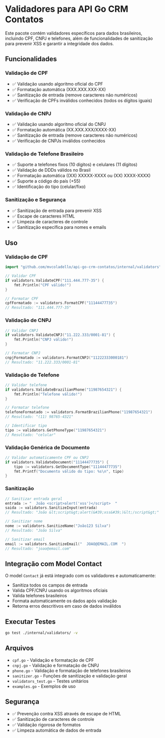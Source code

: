 # Validadores para API Go CRM Contatos

Este pacote contém validadores específicos para dados brasileiros, incluindo CPF, CNPJ e telefones, além de funcionalidades de sanitização para prevenir XSS e garantir a integridade dos dados.

## Funcionalidades

### Validação de CPF
- ✅ Validação usando algoritmo oficial do CPF
- ✅ Formatação automática (XXX.XXX.XXX-XX)
- ✅ Sanitização de entrada (remove caracteres não numéricos)
- ✅ Verificação de CPFs inválidos conhecidos (todos os dígitos iguais)

### Validação de CNPJ
- ✅ Validação usando algoritmo oficial do CNPJ
- ✅ Formatação automática (XX.XXX.XXX/XXXX-XX)
- ✅ Sanitização de entrada (remove caracteres não numéricos)
- ✅ Verificação de CNPJs inválidos conhecidos

### Validação de Telefone Brasileiro
- ✅ Suporte a telefones fixos (10 dígitos) e celulares (11 dígitos)
- ✅ Validação de DDDs válidos no Brasil
- ✅ Formatação automática ((XX) XXXXX-XXXX ou (XX) XXXX-XXXX)
- ✅ Suporte a código do país (+55)
- ✅ Identificação do tipo (celular/fixo)

### Sanitização e Segurança
- ✅ Sanitização de entrada para prevenir XSS
- ✅ Escape de caracteres HTML
- ✅ Limpeza de caracteres de controle
- ✅ Sanitização específica para nomes e emails

## Uso

### Validação de CPF
```go
import "github.com/mvcoladello/api-go-crm-contatos/internal/validators"

// Validar CPF
if validators.ValidateCPF("111.444.777-35") {
    fmt.Println("CPF válido!")
}

// Formatar CPF
cpfFormatado := validators.FormatCPF("11144477735")
// Resultado: "111.444.777-35"
```

### Validação de CNPJ
```go
// Validar CNPJ
if validators.ValidateCNPJ("11.222.333/0001-81") {
    fmt.Println("CNPJ válido!")
}

// Formatar CNPJ
cnpjFormatado := validators.FormatCNPJ("11222333000181")
// Resultado: "11.222.333/0001-81"
```

### Validação de Telefone
```go
// Validar telefone
if validators.ValidateBrazilianPhone("11987654321") {
    fmt.Println("Telefone válido!")
}

// Formatar telefone
telefoneFormatado := validators.FormatBrazilianPhone("11987654321")
// Resultado: "(11) 98765-4321"

// Identificar tipo
tipo := validators.GetPhoneType("11987654321")
// Resultado: "celular"
```

### Validação Genérica de Documento
```go
// Validar automaticamente CPF ou CNPJ
if validators.ValidateDocument("11144477735") {
    tipo := validators.GetDocumentType("11144477735")
    fmt.Printf("Documento válido do tipo: %s\n", tipo)
}
```

### Sanitização
```go
// Sanitizar entrada geral
entrada := "  João <script>alert('xss')</script>  "
saida := validators.SanitizeInput(entrada)
// Resultado: "João &lt;script&gt;alert(&#39;xss&#39;)&lt;/script&gt;"

// Sanitizar nome
nome := validators.SanitizeName("João123 Silva")
// Resultado: "João Silva"

// Sanitizar email
email := validators.SanitizeEmail("  JOAO@EMAIL.COM  ")
// Resultado: "joao@email.com"
```

## Integração com Model Contact

O model `Contact` já está integrado com os validadores e automaticamente:
- Sanitiza todos os campos de entrada
- Valida CPF/CNPJ usando os algoritmos oficiais
- Valida telefones brasileiros
- Formata automaticamente os dados após validação
- Retorna erros descritivos em caso de dados inválidos

## Executar Testes

```bash
go test ./internal/validators/ -v
```

## Arquivos

- `cpf.go` - Validação e formatação de CPF
- `cnpj.go` - Validação e formatação de CNPJ
- `phone.go` - Validação e formatação de telefones brasileiros
- `sanitizer.go` - Funções de sanitização e validação geral
- `validators_test.go` - Testes unitários
- `examples.go` - Exemplos de uso

## Segurança

- ✅ Prevenção contra XSS através de escape de HTML
- ✅ Sanitização de caracteres de controle
- ✅ Validação rigorosa de formatos
- ✅ Limpeza automática de dados de entrada
